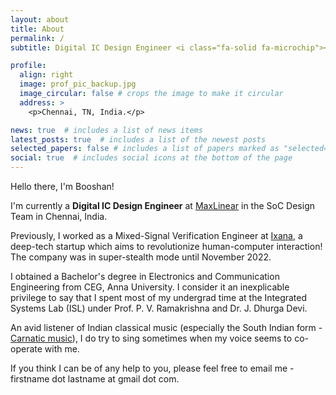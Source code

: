 ```yaml
---
layout: about
title: About
permalink: /
subtitle: Digital IC Design Engineer <i class="fa-solid fa-microchip"></i>

profile:
  align: right
  image: prof_pic_backup.jpg
  image_circular: false # crops the image to make it circular
  address: >
    <p>Chennai, TN, India.</p>

news: true  # includes a list of news items
latest_posts: true  # includes a list of the newest posts
selected_papers: false # includes a list of papers marked as "selected={true}"
social: true  # includes social icons at the bottom of the page
---
```


Hello there, I'm Booshan! 

I'm currently a **Digital IC Design Engineer** at <a href="https://www.maxlinear.com" target="blank">MaxLinear</a> in the SoC Design Team in Chennai, India.

Previously, I worked as a Mixed-Signal Verification Engineer at <a href="https://ixana.ai" target="blank">Ixana</a>, a deep-tech startup which aims to revolutionize human-computer interaction! The company was in super-stealth mode until November 2022.

I obtained a Bachelor's degree in Electronics and Communication Engineering from CEG, Anna University. I consider it an inexplicable privilege to say that I spent most of my undergrad time at the Integrated Systems Lab (ISL) under Prof. P. V. Ramakrishna and Dr. J. Dhurga Devi.

An avid listener of Indian classical music (especially the South Indian form - <a href="https://en.wikipedia.org/wiki/Carnatic_music" target="blank">Carnatic music</a>), I do try to sing sometimes when my voice seems to co-operate with me. 

If you think I can be of any help to you, please feel free to email me - firstname dot lastname at gmail dot com.

<br>


